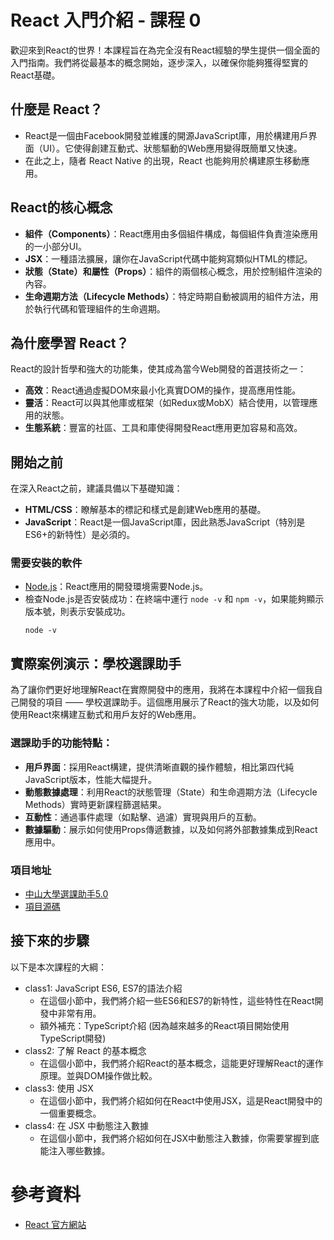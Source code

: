 # React 入門介紹 - 課程 0

歡迎來到React的世界！本課程旨在為完全沒有React經驗的學生提供一個全面的入門指南。我們將從最基本的概念開始，逐步深入，以確保你能夠獲得堅實的React基礎。

## 什麼是 React？

* React是一個由Facebook開發並維護的開源JavaScript庫，用於構建用戶界面（UI）。它使得創建互動式、狀態驅動的Web應用變得既簡單又快速。
* 在此之上，隨者 React Native 的出現，React 也能夠用於構建原生移動應用。

## React的核心概念

- **組件（Components）**：React應用由多個組件構成，每個組件負責渲染應用的一小部分UI。
- **JSX**：一種語法擴展，讓你在JavaScript代碼中能夠寫類似HTML的標記。
- **狀態（State）**和**屬性（Props）**：組件的兩個核心概念，用於控制組件渲染的內容。
- **生命週期方法（Lifecycle Methods）**：特定時期自動被調用的組件方法，用於執行代碼和管理組件的生命週期。

## 為什麼學習 React？

React的設計哲學和強大的功能集，使其成為當今Web開發的首選技術之一：

- **高效**：React通過虛擬DOM來最小化真實DOM的操作，提高應用性能。
- **靈活**：React可以與其他庫或框架（如Redux或MobX）結合使用，以管理應用的狀態。
- **生態系統**：豐富的社區、工具和庫使得開發React應用更加容易和高效。

## 開始之前

在深入React之前，建議具備以下基礎知識：

- **HTML/CSS**：瞭解基本的標記和樣式是創建Web應用的基礎。
- **JavaScript**：React是一個JavaScript庫，因此熟悉JavaScript（特別是ES6+的新特性）是必須的。

### 需要安裝的軟件
- [Node.js](https://nodejs.org/en/)：React應用的開發環境需要Node.js。
- 檢查Node.js是否安裝成功：在終端中運行 `node -v` 和 `npm -v`，如果能夠顯示版本號，則表示安裝成功。
  ```shell
  node -v
  ```

## 實際案例演示：學校選課助手

為了讓你們更好地理解React在實際開發中的應用，我將在本課程中介紹一個我自己開發的項目 —— 學校選課助手。這個應用展示了React的強大功能，以及如何使用React來構建互動式和用戶友好的Web應用。

### 選課助手的功能特點：

- **用戶界面**：採用React構建，提供清晰直觀的操作體驗，相比第四代純JavaScript版本，性能大幅提升。
- **動態數據處理**：利用React的狀態管理（State）和生命週期方法（Lifecycle Methods）實時更新課程篩選結果。
- **互動性**：通過事件處理（如點擊、過濾）實現與用戶的互動。
- **數據驅動**：展示如何使用Props傳遞數據，以及如何將外部數據集成到React應用中。

### 項目地址
- [中山大學選課助手5.0](https://whats2000.github.io/CourseSelectorHelperReact/)
- [項目源碼](https://github.com/whats2000/CourseSelectorHelperReact)

## 接下來的步驟

以下是本次課程的大綱：
- class1: JavaScript ES6, ES7的語法介紹
  - 在這個小節中，我們將介紹一些ES6和ES7的新特性，這些特性在React開發中非常有用。
  - 額外補充：TypeScript介紹 (因為越來越多的React項目開始使用TypeScript開發)
- class2: 了解 React 的基本概念
  - 在這個小節中，我們將介紹React的基本概念，這能更好理解React的運作原理。並與DOM操作做比較。
- class3: 使用 JSX
  - 在這個小節中，我們將介紹如何在React中使用JSX，這是React開發中的一個重要概念。
- class4: 在 JSX 中動態注入數據
  - 在這個小節中，我們將介紹如何在JSX中動態注入數據，你需要掌握到底能注入哪些數據。

# 參考資料
- [React 官方網站](https://reactjs.org/)
